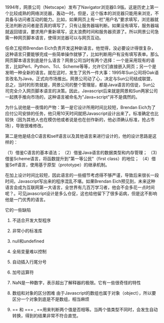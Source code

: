 1994年，网景公司（Netscape）发布了Navigator浏览器0.9版。这是历史上第一个比较成熟的网络浏览器，轰动一时。但是，这个版本的浏览器只能用来浏览，不具备与访问者互动的能力。比如，如果网页上有一栏"用户名"要求填写，浏览器就无法判断访问者是否真的填写了，只有让服务器端判断。如果没有填写，服务器端就返回错误，要求用户重新填写，这太浪费时间和服务器资源了。所以网景公司急需一种网页脚本语言，使得浏览器可以与网页互动。

任命工程师Brendan Eich负责开发这种新语言。他觉得，没必要设计得很复杂，这种语言只要能够完成一些简单操作就够了，比如判断用户有没有填写表单。那么网页脚本语言到底是什么语言？网景公司当时有两个选择：一个是采用现有的语言，比如Perl、Python、Tcl、Scheme等等，允许它们直接嵌入网页；另一个是发明一种全新的语言。就在这时，发生了另外一件大事：1995年Sun公司将Oak语言改名为Java，正式向市场推出。网景公司动了心，决定与Sun公司结成联盟，总之，当时的形势就是，网景公司的整个管理层，都是Java语言的信徒，Sun公司完全介入网页脚本语言的决策。因此，Javascript后来就是网景和Sun两家公司一起携手推向市场的，这种语言被命名为"Java+script"并不是偶然的。

为什么说他是一夜情的产物：第一是它设计所用时间比较短，Brendan Eich为了应付公司安排的任务，他只用10天时间就把Javascript设计出来了。标准确定也比较快（因为其他人也在模仿他或者说是也在创作新的，他必须确认标准，抢占市场），导致很难修改。

第二是他是结合C语言和self语言以及其他语言来进行设计的，他的设计思路是这样的：

（1）借鉴C语言的基本语法；
（2）借鉴Java语言的数据类型和内存管理；
（3）借鉴Scheme语言，将函数提升到"第一等公民"（first class）的地位；
（4）借鉴Self语言，使用基于原型（prototype）的继承机制。

在加上设计时间比较短，因此语言的一些细节考虑得不够严谨，导致后来很长一段时间，Javascript写出来的程序混乱不堪。如果Brendan Eich预见到，未来这种语言会成为互联网第一大语言，全世界有几百万学习者，他会不会多花一点时间呢？。可见javascript设计是多么仓促，这也给他留下了很多诟病，但是这不影响他是一门优秀的语言。

它的一些缺陷

1. 不适合开发大型程序

2. 非常小的标准库

3. null和undefined

4. 全局变量难以控制

5. 自动插入行尾分号

6. 加号运算符

7. NaN是一种数字，表示超出了解释器的极限。它有一些很奇怪的特性

8. 数组和对象的区分困难 由于Javascript的数组也属于对象（object），所以要区分一个对象到底是不是数组，相当麻烦

9. == 和 === , ==用来判断两个值是否相等。当两个值类型不同时，会发生自动转换，得到的结果非常不符合直觉。